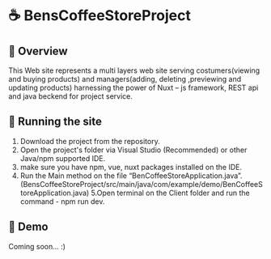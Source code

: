 # :coffee: BensCoffeeStoreProject

## 🔎 Overview
This Web site represents a multi layers web site serving costumers(viewing and buying products) and managers(adding, deleting ,previewing and updating products) harnessing the power of Nuxt – js framework, REST api and java beckend for project service.

## 🔧 Running the site 
1. Download the project from the repository.
2. Open the project's folder via Visual Studio (Recommended) or other Java/npm supported IDE.
3. make sure you have npm, vue, nuxt packages installed on the IDE.
4. Run the Main method on the file “BenCoffeeStoreApplication.java”.
(BensCoffeeStoreProject/src/main/java/com/example/demo/BenCoffeeStoreApplication.java)
5.Open terminal on the Client folder and run the command - npm run dev.

## 🎥 Demo
Coming soon... :)
